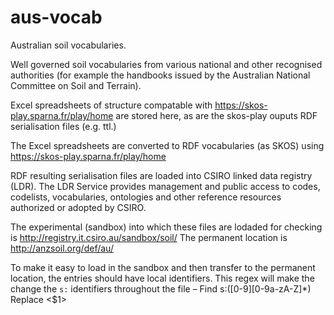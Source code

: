 # aus-vocab
Australian soil vocabularies.

Well governed soil vocabularies from various national and other recognised authorities (for example the handbooks issued by the Australian National Committee on Soil and Terrain).

Excel spreadsheets of structure compatable with https://skos-play.sparna.fr/play/home are stored here, as are the skos-play ouputs RDF serialisation files (e.g. ttl.) 

The Excel spreadsheets are converted to RDF vocabularies (as SKOS) using https://skos-play.sparna.fr/play/home

RDF resulting serialisation files are loaded into CSIRO linked data registry (LDR). The LDR Service provides management and public access to codes, codelists, vocabularies, ontologies and other reference resources authorized or adopted by CSIRO.

The experimental (sandbox) into which these files are lodaded for checking is http://registry.it.csiro.au/sandbox/soil/
The permanent location is http://anzsoil.org/def/au/
 
To make it easy to load in the sandbox and then transfer to the permanent location, the entries should have local identifiers. This regex will make the change the `s:` identifiers throughout the file – 
Find s:([0-9][0-9a-zA-Z]*)
Replace <$1>
